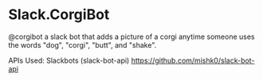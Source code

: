 # Slack.CorgiBot
@corgibot
a slack bot that adds a picture of a corgi anytime someone uses the words "dog", "corgi", "butt", and "shake".

APIs Used:
Slackbots (slack-bot-api)
https://github.com/mishk0/slack-bot-api
